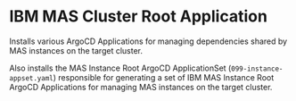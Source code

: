 IBM MAS Cluster Root Application
===============================================================================
Installs various ArgoCD Applications for managing dependencies shared by MAS instances on the target cluster.

Also installs the MAS Instance Root ArgoCD ApplicationSet (`099-instance-appset.yaml`) responsible for generating a set of IBM MAS Instance Root ArgoCD Applications for managing MAS instances on the target cluster.
